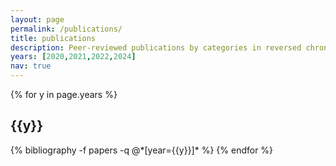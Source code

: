 ```yaml
---
layout: page
permalink: /publications/
title: publications
description: Peer-reviewed publications by categories in reversed chronological order. 
years: [2020,2021,2022,2024]
nav: true
---
```


<div class="publications">

{% for y in page.years %}
  <h2 class="year">{{y}}</h2>
  {% bibliography -f papers -q @*[year={{y}}]* %}
{% endfor %}

</div>
